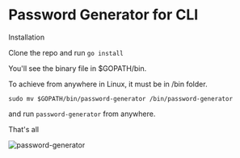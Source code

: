 # Password Generator for CLI

Installation

Clone the repo and run `go install`

You'll see the binary file in $GOPATH/bin. 

To achieve from anywhere in Linux, it must be in /bin folder.

`sudo mv $GOPATH/bin/password-generator /bin/password-generator`

and run `password-generator`  from anywhere.

That's all 

![password-generator](https://media3.giphy.com/media/DnQWSLONpOccXPPIMJ/giphy.gif?cid=790b76116adbba83599a11b17eef34144625e3f8266bf14f&rid=giphy.gif&ct=g)

